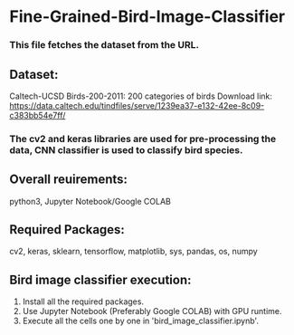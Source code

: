 # Fine-Grained-Bird-Image-Classifier

### This file fetches the dataset from the URL. 

## Dataset: 
Caltech-UCSD Birds-200-2011: 200 categories of birds
Download link:
https://data.caltech.edu/tindfiles/serve/1239ea37-e132-42ee-8c09-c383bb54e7ff/

### The cv2 and keras libraries are used for pre-processing the data, CNN classifier is used to classify bird species.

## Overall reuirements: 
python3, Jupyter Notebook/Google COLAB

## Required Packages:
cv2, keras, sklearn, tensorflow, matplotlib, sys, pandas, os, numpy

## Bird image classifier execution:
1. Install all the required packages.
2. Use Jupyter Notebook (Preferably Google COLAB) with GPU runtime.
3. Execute all the cells one by one in 'bird_image_classifier.ipynb'.
